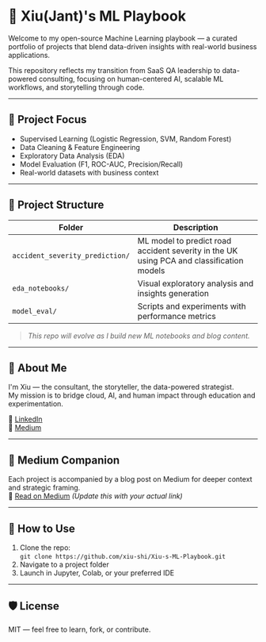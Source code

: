 
# 🧠 Xiu(Jant)'s ML Playbook

Welcome to my open-source Machine Learning playbook — a curated portfolio of projects that blend data-driven insights with real-world business applications.

This repository reflects my transition from SaaS QA leadership to data-powered consulting, focusing on human-centered AI, scalable ML workflows, and storytelling through code.

---

## 📌 Project Focus

- Supervised Learning (Logistic Regression, SVM, Random Forest)
- Data Cleaning & Feature Engineering
- Exploratory Data Analysis (EDA)
- Model Evaluation (F1, ROC-AUC, Precision/Recall)
- Real-world datasets with business context

---

## 🧭 Project Structure

| Folder | Description |
|--------|-------------|
| `accident_severity_prediction/` | ML model to predict road accident severity in the UK using PCA and classification models |
| `eda_notebooks/` | Visual exploratory analysis and insights generation |
| `model_eval/` | Scripts and experiments with performance metrics |

> *This repo will evolve as I build new ML notebooks and blog content.*

---

## 📇 About Me

I'm Xiu — the consultant, the storyteller, the data-powered strategist.  
My mission is to bridge cloud, AI, and human impact through education and experimentation.

📍 [LinkedIn](https://linkedin.com/in/xiushi)  
📝 [Medium](https://medium.com/@janetxiushi)

---

## 📖 Medium Companion

Each project is accompanied by a blog post on Medium for deeper context and strategic framing.  
🔗 [Read on Medium](https://medium.com/@jantexiushi) *(Update this with your actual link)*

---

## 🔧 How to Use

1. Clone the repo:  
   `git clone https://github.com/xiu-shi/Xiu-s-ML-Playbook.git`
2. Navigate to a project folder
3. Launch in Jupyter, Colab, or your preferred IDE

---

## 🛡 License

MIT — feel free to learn, fork, or contribute.
